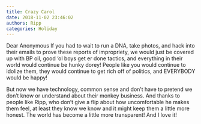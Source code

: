 ```yaml
---
title: Crazy Carol
date: 2018-11-02 23:46:02
authors: Ripp
categories: Holiday
---
```


 Dear Anonymous 
If you had to wait to run a DNA, take photos, and hack into their emails to prove these reports of impropriety, we would just be covered up with BP oil, good ‘ol boys get er done tactics, and everything in their world would continue be hunky dorey! People like you would continue to idolize them, they would continue to get rich off of politics, and EVERYBODY would be happy! 

But now we have technology, common sense and don’t have to pretend we don’t know or understand about their monkey business. And thanks to people like Ripp, who don’t give a flip about how uncomfortable he makes them feel, at least they know we know and it might keep them a little more honest. The world has become a little more transparent! And I love it!